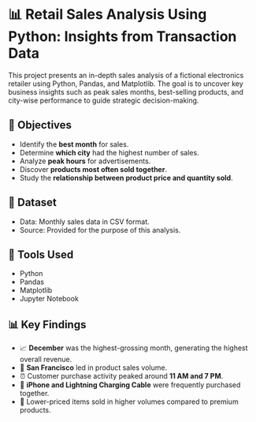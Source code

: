 # 📊 Retail Sales Analysis Using Python: Insights from Transaction Data

This project presents an in-depth sales analysis of a fictional electronics retailer using Python, Pandas, and Matplotlib. The goal is to uncover key business insights such as peak sales months, best-selling products, and city-wise performance to guide strategic decision-making.

## 📌 Objectives
- Identify the **best month** for sales.
- Determine **which city** had the highest number of sales.
- Analyze **peak hours** for advertisements.
- Discover **products most often sold together**.
- Study the **relationship between product price and quantity sold**.

## 📁 Dataset
- Data: Monthly sales data in CSV format.
- Source: Provided for the purpose of this analysis.

## 🧪 Tools Used
- Python
- Pandas
- Matplotlib
- Jupyter Notebook

## 📊 Key Findings

- 📈 **December** was the highest-grossing month, generating the highest overall revenue.
- 🌆 **San Francisco** led in product sales volume.
- ⏰ Customer purchase activity peaked around **11 AM and 7 PM**.
- 🔌 **iPhone and Lightning Charging Cable** were frequently purchased together.
- 💸 Lower-priced items sold in higher volumes compared to premium products.
